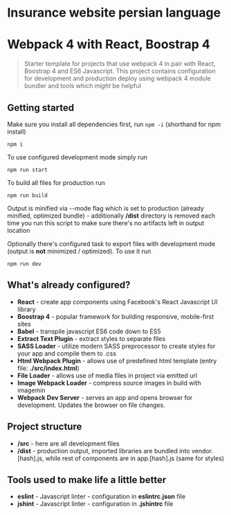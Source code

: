 # Insurance website persian language 

# Webpack 4 with React, Boostrap 4

> Starter template for projects that use webpack 4 in pair with React, Boostrap 4 and ES6 Javascript. This project contains configuration for development and production deploy using webpack 4 module bundler and tools which _might_ be helpful

## Getting started

Make sure you install all dependencies first, run `npm -i` (shorthand for npm install)

```
npm i
```

To use configured development mode simply run

```
npm run start
```

To build all files for production run

```
npm run build
```

Output is minified via --mode flag which is set to production (already minified, optimized bundle) - additionally **/dist** directory is removed each time you run this script to make sure there's no artifacts left in output location

Optionally there's configured task to export files with development mode (output is **not** minimized / optimized). To use it run

```
npm run dev
```

## What's already configured?

* **React** - create app components using Facebook's React Javascript UI library
* **Boostrap 4** - popular framework for building responsive, mobile-first sites
* **Babel** - transpile javascript ES6 code down to ES5
* **Extract Text Plugin** - extract styles to separate files
* **SASS Loader** - utilize modern SASS preprocessor to create styles for your app and compile them to .css
* **Html Webpack Plugin** - allows use of predefined html template (entry file: **./src/index.html**)
* **File Loader** - allows use of media files in project via emitted url
* **Image Webpack Loader** - compress source images in build with imagemin
* **Webpack Dev Server** - serves an app and opens browser for development. Updates the browser on file changes.

## Project structure

* **/src** - here are all development files
* **/dist** - production output, imported libraries are bundled into vendor.[hash].js, while rest of components are in app.[hash].js (same for styles)

## Tools used to make life a little better

* **eslint** - Javascript linter - configuration in **eslintrc.json** file
* **jshint** - Javascript linter - configuration in **.jshintrc** file
